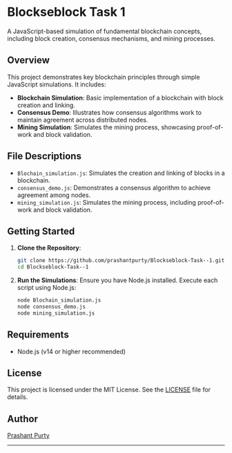 # Blockseblock Task 1

A JavaScript-based simulation of fundamental blockchain concepts, including block creation, consensus mechanisms, and mining processes.

## Overview

This project demonstrates key blockchain principles through simple JavaScript simulations. It includes:

* **Blockchain Simulation**: Basic implementation of a blockchain with block creation and linking.
* **Consensus Demo**: Illustrates how consensus algorithms work to maintain agreement across distributed nodes.
* **Mining Simulation**: Simulates the mining process, showcasing proof-of-work and block validation.

## File Descriptions

* `Blochain_simulation.js`: Simulates the creation and linking of blocks in a blockchain.
* `consensus_demo.js`: Demonstrates a consensus algorithm to achieve agreement among nodes.
* `mining_simulation.js`: Simulates the mining process, including proof-of-work and block validation.

## Getting Started

1. **Clone the Repository**:

   ```bash
   git clone https://github.com/prashantpurty/Blockseblock-Task--1.git
   cd Blockseblock-Task--1
   ```



2. **Run the Simulations**:
   Ensure you have Node.js installed. Execute each script using Node.js:

   ```bash
   node Blochain_simulation.js
   node consensus_demo.js
   node mining_simulation.js
   ```



## Requirements

* Node.js (v14 or higher recommended)

## License

This project is licensed under the MIT License. See the [LICENSE](LICENSE) file for details.

## Author

[Prashant Purty](https://github.com/prashantpurty)

---

